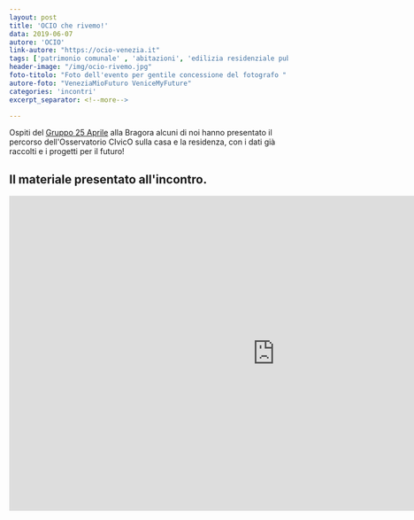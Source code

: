 ```yaml
---
layout: post
title: 'OCIO che rivemo!'
data: 2019-06-07
autore: 'OCIO'
link-autore: "https://ocio-venezia.it"
tags: ['patrimonio comunale' , 'abitazioni', 'edilizia residenziale pubblica']
header-image: "/img/ocio-rivemo.jpg"
foto-titolo: "Foto dell'evento per gentile concessione del fotografo "
autore-foto: "VeneziaMioFuturo VeniceMyFuture"
categories: 'incontri'
excerpt_separator: <!--more-->

---
```

Ospiti del [Gruppo 25 Aprile](https://www.facebook.com/pg/veneziamiofuturo/about/?ref=page_internal) alla Bragora alcuni di noi hanno presentato il percorso dell'Osservatorio CIvicO sulla casa e la residenza, con i dati già raccolti e i progetti per il futuro!<!--more-->


 

## Il materiale presentato all'incontro. 

<div class="slides-container">
	<iframe src="https://docs.google.com/presentation/d/e/2PACX-1vSRiPPAsR34vZMnMbHKt5CuzP54KGUNt79MZDWu_O4Gne8IM2G9tOurCqwNjjunI1x7JzICeOl34iCs/embed?start=false&loop=false&delayms=3000" frameborder="0" width="960" height="569" allowfullscreen="true" mozallowfullscreen="true" webkitallowfullscreen="true"></iframe>
</div>

